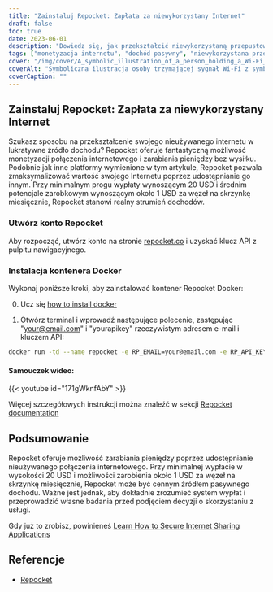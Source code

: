 ```yaml
---
title: "Zainstaluj Repocket: Zapłata za niewykorzystany Internet"
draft: false
toc: true
date: 2023-06-01
description: "Dowiedz się, jak przekształcić niewykorzystaną przepustowość łącza internetowego w pasywny strumień dochodów, udostępniając ją innym."
tags: ["monetyzacja internetu", "dochód pasywny", "niewykorzystana przepustowość", "udostępnianie internetu", "zarabiać pieniądze", "połączenie internetowe", "peer-to-peer", "Repocket", "EarnApp", "HoneyGain", "VPN", "cele skrobania", "opcje wypłaty", "przekazy pieniężne", "BTC", "LTC", "MATIC", "zarobki", "elastyczność", "klucz api", "zarabianie pieniędzy z nieużywanego internetu", "monetyzacja połączenia internetowego", "Pasywny dochód z dzielenia się internetem", "Zarabiaj pieniądze bez wysiłku", "minimalny próg wypłaty", "średni potencjał zarobkowy", "Kontener Repocket Docker", "Dokumentacja repocketów", "dokładne zrozumienie systemu wypłat", "przeprowadzić badania przed użyciem"]
cover: "/img/cover/A_symbolic_illustration_of_a_person_holding_a_Wi-Fi_signal.png"
coverAlt: "Symboliczna ilustracja osoby trzymającej sygnał Wi-Fi z symbolami pieniędzy wpływającymi do jej kieszeni."
coverCaption: ""
---
```


## Zainstaluj Repocket: Zapłata za niewykorzystany Internet

Szukasz sposobu na przekształcenie swojego nieużywanego internetu w lukratywne źródło dochodu? Repocket oferuje fantastyczną możliwość monetyzacji połączenia internetowego i zarabiania pieniędzy bez wysiłku. Podobnie jak inne platformy wymienione w tym artykule, Repocket pozwala zmaksymalizować wartość swojego Internetu poprzez udostępnianie go innym. Przy minimalnym progu wypłaty wynoszącym 20 USD i średnim potencjale zarobkowym wynoszącym około 1 USD za węzeł na skrzynkę miesięcznie, Repocket stanowi realny strumień dochodów.

### Utwórz konto Repocket
Aby rozpocząć, utwórz konto na stronie [repocket.co](https://link.repocket.co/pyqL) i uzyskać klucz API z pulpitu nawigacyjnego.

### Instalacja kontenera Docker
Wykonaj poniższe kroki, aby zainstalować kontener Repocket Docker:

0. Ucz się [how to install docker](https://simeononsecurity.ch/other/creating-profitable-low-powered-crypto-miners/#installing-docker)

1. Otwórz terminal i wprowadź następujące polecenie, zastępując "your@email.com" i "yourapikey" rzeczywistym adresem e-mail i kluczem API:
```bash
docker run -td --name repocket -e RP_EMAIL=your@email.com -e RP_API_KEY=yourapikey -d --restart=always repocket/repocket
```

#### Samouczek wideo:

{{< youtube id="171gWknfAbY" >}}

Więcej szczegółowych instrukcji można znaleźć w sekcji [Repocket documentation](https://link.repocket.co/pyqL)

## Podsumowanie
Repocket oferuje możliwość zarabiania pieniędzy poprzez udostępnianie nieużywanego połączenia internetowego. Przy minimalnej wypłacie w wysokości 20 USD i możliwości zarobienia około 1 USD za węzeł na skrzynkę miesięcznie, Repocket może być cennym źródłem pasywnego dochodu. Ważne jest jednak, aby dokładnie zrozumieć system wypłat i przeprowadzić własne badania przed podjęciem decyzji o skorzystaniu z usługi.

Gdy już to zrobisz, powinieneś [Learn How to Secure Internet Sharing Applications](https://simeononsecurity.ch/other/how-to-secure-internet-sharing-applications/)

## Referencje
- [Repocket](https://link.repocket.co/pyqL)